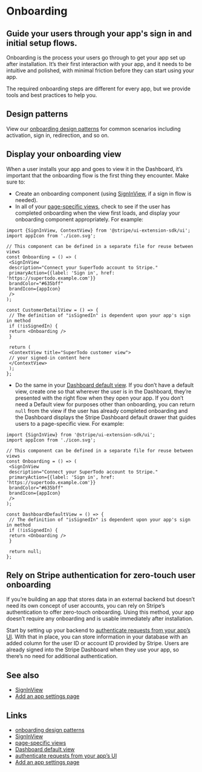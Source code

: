 # Onboarding

## Guide your users through your app's sign in and initial setup flows.

Onboarding is the process your users go through to get your app set up after
installation. It’s their first interaction with your app, and it needs to be
intuitive and polished, with minimal friction before they can start using your
app.

The required onboarding steps are different for every app, but we provide tools
and best practices to help you.

## Design patterns

View our [onboarding design
patterns](https://docs.stripe.com/stripe-apps/patterns#onboarding) for common
scenarios including activation, sign in, redirection, and so on.

## Display your onboarding view

When a user installs your app and goes to view it in the Dashboard, it’s
important that the onboarding flow is the first thing they encounter. Make sure
to:

- Create an onboarding component (using
[SignInView](https://docs.stripe.com/stripe-apps/components/signinview), if a
sign in flow is needed).
- In all of your [page-specific
views](https://docs.stripe.com/stripe-apps/reference/viewports#page-specific-availability),
check to see if the user has completed onboarding when the view first loads, and
display your onboarding component appropriately. For example:
```
import {SignInView, ContextView} from '@stripe/ui-extension-sdk/ui';
import appIcon from './icon.svg';

// This component can be defined in a separate file for reuse between views
const Onboarding = () => (
 <SignInView
 description="Connect your SuperTodo account to Stripe."
 primaryAction={{label: 'Sign in', href: 'https://supertodo.example.com'}}
 brandColor="#635bff"
 brandIcon={appIcon}
 />
);

const CustomerDetailView = () => {
 // The definition of "isSignedIn" is dependent upon your app's sign in method
 if (!isSignedIn) {
 return <Onboarding />
 }

 return (
 <ContextView title="SuperTodo customer view">
 // your signed-in content here
 </ContextView>
 );
};
```
- Do the same in your [Dashboard default
view](https://docs.stripe.com/stripe-apps/reference/viewports#dashboard-wide-availability).
If you don’t have a default view, create one so that wherever the user is in the
Dashboard, they’re presented with the right flow when they open your app. If you
don’t need a Default view for purposes other than onboarding, you can return
`null` from the view if the user has already completed onboarding and the
Dashboard displays the Stripe Dashboard default drawer that guides users to a
page-specific view. For example:
```
import {SignInView} from '@stripe/ui-extension-sdk/ui';
import appIcon from './icon.svg';

// This component can be defined in a separate file for reuse between views
const Onboarding = () => (
 <SignInView
 description="Connect your SuperTodo account to Stripe."
 primaryAction={{label: 'Sign in', href: 'https://supertodo.example.com'}}
 brandColor="#635bff"
 brandIcon={appIcon}
 />
);

const DashboardDefaultView = () => {
 // The definition of "isSignedIn" is dependent upon your app's sign in method
 if (!isSignedIn) {
 return <Onboarding />
 }

 return null;
};
```

## Rely on Stripe authentication for zero-touch user onboarding

If you’re building an app that stores data in an external backend but doesn’t
need its own concept of user accounts, you can rely on Stripe’s authentication
to offer zero-touch onboarding. Using this method, your app doesn’t require any
onboarding and is usable immediately after installation.

Start by setting up your backend to [authenticate requests from your app’s
UI](https://docs.stripe.com/stripe-apps/build-backend#authenticate-ui-to-backend).
With that in place, you can store information in your database with an added
column for the user ID or account ID provided by Stripe. Users are already
signed into the Stripe Dashboard when they use your app, so there’s no need for
additional authentication.

## See also

- [SignInView](https://docs.stripe.com/stripe-apps/components/signinview)
- [Add an app settings page](https://docs.stripe.com/stripe-apps/app-settings)

## Links

- [onboarding design
patterns](https://docs.stripe.com/stripe-apps/patterns#onboarding)
- [SignInView](https://docs.stripe.com/stripe-apps/components/signinview)
- [page-specific
views](https://docs.stripe.com/stripe-apps/reference/viewports#page-specific-availability)
- [Dashboard default
view](https://docs.stripe.com/stripe-apps/reference/viewports#dashboard-wide-availability)
- [authenticate requests from your app’s
UI](https://docs.stripe.com/stripe-apps/build-backend#authenticate-ui-to-backend)
- [Add an app settings page](https://docs.stripe.com/stripe-apps/app-settings)